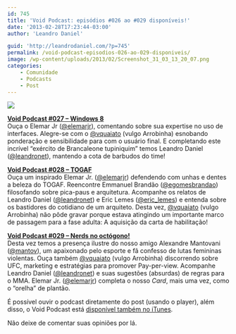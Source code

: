 ```yaml
---
id: 745
title: 'Void Podcast: episódios #026 ao #029 disponíveis!'
date: '2013-02-28T17:23:44-03:00'
author: 'Leandro Daniel'

guid: 'http://leandrodaniel.com/?p=745'
permalink: /void-podcast-episodios-026-ao-029-disponiveis/
image: /wp-content/uploads/2013/02/Screenshot_31_03_13_20_07.png
categories:
    - Comunidade
    - Podcasts
    - Post
---
```


![](http://leandrodaniel.com/pics/VoidBanner.png)

**[Void Podcast #027 – Windows 8](http://voidpodcast.com/2013/02/09/void-podcast-027-windows-8/)**  
Ouça o Elemar Jr ([@elemarjr](http://twitter.com/elemarjr)), comentando sobre sua expertise no uso de interfaces. Alegre-se com o [@vquaiato](http://twitter.com/vquaiato) (vulgo Arrobinha) esnobando ponderação e sensibilidade para com o usuário final. E completando este incrível “exército de Brancaleone tupiniquim” temos Leandro Daniel ([@leandronet](http://twitter.com/leandronet)), mantendo a cota de barbudos do time!

**[Void Podcast #028 – TOGAF](http://voidpodcast.com/2013/02/21/void-podcast-028-togaf/)**  
Ouça um inspirado Elemar Jr. ([@elemarjr](http://twitter.com/elemarjr)) defendendo com unhas e dentes a beleza do TOGAF. Reencontre Emmanuel Brandão ([@egomesbrandao](https://twitter.com/egomesbrandao)) filosofando sobre pica-paus e arquitetura. Acompanhe os relatos de Leandro Daniel ([@leandronet](http://twitter.com/leandronet)) e Eric Lemes ([@eric\_lemes](https://twitter.com/eric_lemes)) e entenda sobre os bastidores do cotidiano de um arquiteto. Desta vez, [@vquaiato](http://twitter.com/vquaiato) (vulgo Arrobinha) não pôde gravar porque estava atingindo um importante marco de passagem para a fase adulta: A aquisição da carta de habilitação!

**[Void Podcast #029 – Nerds no octógono!](http://voidpodcast.com/2013/03/04/void-podcast-029-nerds-no-octogono/)**  
Desta vez temos a presença ilustre do nosso amigo Alexandre Mantovani ([@mantov](http://twitter.com/mantov)), um apaixonado pelo esporte e fã confesso de lutas femininas violentas. Ouça também [@vquaiato](http://twitter.com/vquaiato) (vulgo Arrobinha) discorrendo sobre UFC, marketing e estratégias para promover Pay-per-view. Acompanhe Leandro Daniel ([@leandronet](http://twitter.com/leandronet)) e suas sugestões (absurdas) de regras para o MMA. Elemar Jr. ([@elemarjr](http://twitter.com/elemarjr)) completa o nosso *Card*, mais uma vez, como o “orelha” de plantão.

É possível ouvir o podcast diretamente do post (usando o player), além disso, o Void Podcast está [disponível também no iTunes](http://itunes.apple.com/br/podcast/void-podcast/id443186480).

Não deixe de comentar suas opiniões por lá.